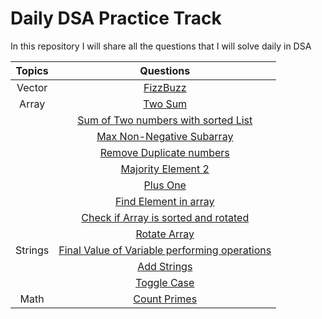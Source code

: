 # Daily DSA Practice Track
In this repository I will share all the questions that I will solve daily in DSA


| **Topics** | **Questions** | 
|:------------:|:-------------:|
| Vector     |  [FizzBuzz](https://leetcode.com/explore/featured/card/top-interview-questions-easy/102/math/743/) 
| Array | [Two Sum](https://leetcode.com/problems/two-sum/)|
| | [Sum of Two numbers with sorted List](https://binarysearch.com/problems/Sum-of-Two-Numbers-with-Sorted-List)
| | [Max Non-Negative Subarray](https://www.interviewbit.com/problems/max-non-negative-subarray/)
| | [Remove Duplicate numbers](https://binarysearch.com/problems/Remove-Duplicate-Numbers)
| | [Majority Element 2](https://leetcode.com/problems/majority-element-ii/)
| | [Plus One](https://leetcode.com/problems/plus-one/)
| | [Find Element in array](https://pepcoding.com/resources/online-java-foundation/function-and-arrays/find-element-in-array-official/ojquestion)
| | [Check if Array is sorted and rotated](https://leetcode.com/problems/check-if-array-is-sorted-and-rotated/)
| | [Rotate Array](https://leetcode.com/problems/rotate-array/)
| Strings | [Final Value of Variable performing operations](https://github.com/Ruchip16/Daily_DSA/tree/main/415-add-strings)
| | [Add Strings](https://github.com/Ruchip16/Daily_DSA/tree/main/415-add-strings)
| | [Toggle Case](https://leetcode.com/problems/to-lower-case/)|
| Math | [Count Primes]()



